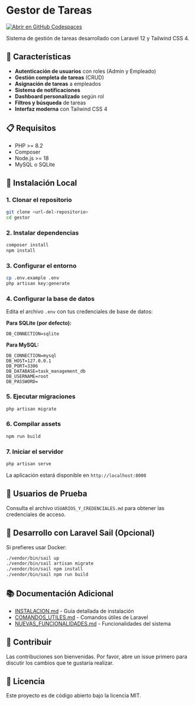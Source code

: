 # Gestor de Tareas

[![Abrir en GitHub Codespaces](https://github.com/codespaces/badge.svg)](https://codespaces.new/Ax3lsk3r3/gestortareas)

Sistema de gestión de tareas desarrollado con Laravel 12 y Tailwind CSS 4.

## 🚀 Características

- **Autenticación de usuarios** con roles (Admin y Empleado)
- **Gestión completa de tareas** (CRUD)
- **Asignación de tareas** a empleados
- **Sistema de notificaciones**
- **Dashboard personalizado** según rol
- **Filtros y búsqueda** de tareas
- **Interfaz moderna** con Tailwind CSS 4

## 📋 Requisitos

- PHP >= 8.2
- Composer
- Node.js >= 18
- MySQL o SQLite

## 🔧 Instalación Local

### 1. Clonar el repositorio

```bash
git clone <url-del-repositorio>
cd gestor
```

### 2. Instalar dependencias

```bash
composer install
npm install
```

### 3. Configurar el entorno

```bash
cp .env.example .env
php artisan key:generate
```

### 4. Configurar la base de datos

Edita el archivo `.env` con tus credenciales de base de datos:

**Para SQLite (por defecto):**
```env
DB_CONNECTION=sqlite
```

**Para MySQL:**
```env
DB_CONNECTION=mysql
DB_HOST=127.0.0.1
DB_PORT=3306
DB_DATABASE=task_management_db
DB_USERNAME=root
DB_PASSWORD=
```

### 5. Ejecutar migraciones

```bash
php artisan migrate
```

### 6. Compilar assets

```bash
npm run build
```

### 7. Iniciar el servidor

```bash
php artisan serve
```

La aplicación estará disponible en `http://localhost:8000`

## 👥 Usuarios de Prueba

Consulta el archivo `USUARIOS_Y_CREDENCIALES.md` para obtener las credenciales de acceso.

## 🐳 Desarrollo con Laravel Sail (Opcional)

Si prefieres usar Docker:

```bash
./vendor/bin/sail up
./vendor/bin/sail artisan migrate
./vendor/bin/sail npm install
./vendor/bin/sail npm run build
```

## 📚 Documentación Adicional

- [INSTALACION.md](INSTALACION.md) - Guía detallada de instalación
- [COMANDOS_UTILES.md](COMANDOS_UTILES.md) - Comandos útiles de Laravel
- [NUEVAS_FUNCIONALIDADES.md](NUEVAS_FUNCIONALIDADES.md) - Funcionalidades del sistema

## 🤝 Contribuir

Las contribuciones son bienvenidas. Por favor, abre un issue primero para discutir los cambios que te gustaría realizar.

## 📄 Licencia

Este proyecto es de código abierto bajo la licencia MIT.
